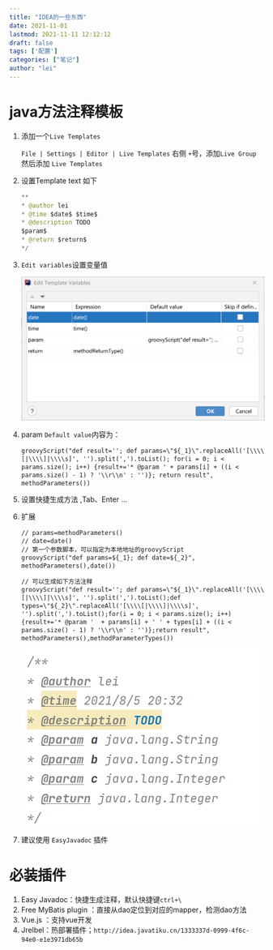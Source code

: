 ```yaml
---
title: "IDEA的一些东西"
date: 2021-11-01
lastmod: 2021-11-11 12:12:12
draft: false
tags: ['配置']
categories: ["笔记"]
author: "lei"
---
```


# java方法注释模板

1. 添加一个`Live Templates`

   `File | Settings | Editor | Live Templates`   右侧 `+`号，添加`Live Group` 然后添加 `Live Templates`

2. 设置Template text 如下

   ```java
   **
   * @author lei
   * @time $date$ $time$
   * @description TODO
   $param$
   * @return $return$
   */
   ```

3. `Edit variables`设置变量值

   ![image-20210805202019340](images.assets/image-20210805202019340.png)

4. param `Default value`内容为：

   ```
   groovyScript("def result=''; def params=\"${_1}\".replaceAll('[\\\\[|\\\\]|\\\\s]', '').split(',').toList(); for(i = 0; i < params.size(); i++) {result+='* @param ' + params[i] + ((i < params.size() - 1) ? '\\r\\n' : '')}; return result", methodParameters())
   ```

5. 设置快捷生成方法 ,Tab、Enter ...

6. 扩展

   ```
   // params=methodParameters()
   // date=date()
   // 第一个参数脚本，可以指定为本地地址的groovyScript
   groovyScript("def params=${_1}; def date=${_2}", methodParameters(),date())
   ```

   ```
   // 可以生成如下方法注释
   groovyScript("def result=''; def params=\"${_1}\".replaceAll('[\\\\[|\\\\]|\\\\s]', '').split(',').toList();def types=\"${_2}\".replaceAll('[\\\\[|\\\\]|\\\\s]', '').split(',').toList();for(i = 0; i < params.size(); i++){result+='* @param '  + params[i] + ' ' + types[i] + ((i < params.size() - 1) ? '\\r\\n' : '')};return result", methodParameters(),methodParameterTypes())
   ```

   ![image-20210805203636565](images.assets/image-20210805203636565.png)

7. 建议使用 `EasyJavadoc` 插件

# 必装插件

1. Easy Javadoc：快捷生成注释，默认快捷键`ctrl+\`
2. Free MyBatis plugin ：直接从dao定位到对应的mapper，检测dao方法
3. Vue.js ：支持vue开发
4. Jrelbel：热部署插件；`http://idea.javatiku.cn/1333337d-0999-4f6c-94e0-e1e3971db65b`
